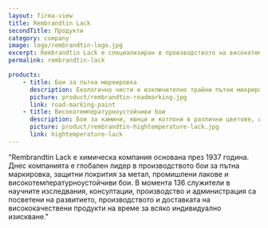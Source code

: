```yaml
---
layout: firma-view
title: Rembrandtin Lack
secondTitle: Продукти
category: company
image: logo/rembrandtin-logo.jpg
excerpt: Rembrandtin Lack e специализиран в производството на високотемпературноустойчиви бои, бои за пътна маркировка, антикорозионни и индустриални покрития.
permalink: rembrandtin-lack

products:
    - title: Бои за пътна маркировка
      description: Екологично чисти и изключително трайни пътни макрировки в употреба на национално и межунардно равнище над седемдесет години
      picture: product/rembrandtin-roadmarking.jpg
      link: road-marking-paint
    - title: Високотемпературноустойчиви бои
      description: Бои за камини, кюнци и котлони в различни цветове, издъжащи до 600°C
      picture: product/rembrandtin-hightemperature-lack.jpg
      link: hightemperature-lack
---
```


"Rembrandtin Lack е химическа компания основана през 1937 година. Днес компанията е глобален лидер в производството бои за пътна маркировка, защитни покрития за метал, промишлени лакове и високотемпературноустойчиви бои.
В момента 136 служители в научните изследвания, консултации, производство и администрация са посветени на развитието, производството и доставката на висококачествени продукти на време за всяко индивидуално изискване."
